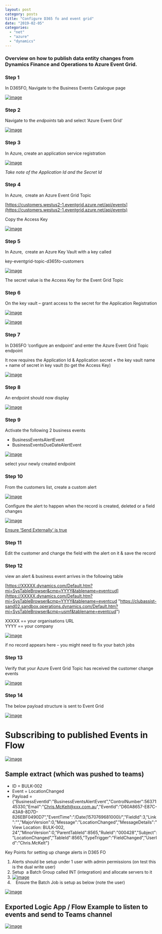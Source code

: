 ```yaml
---
layout: post
category: posts
title: "Configure D365 fo and event grid"
date: "2019-02-05"
categories: 
  - "net"
  - "azure"
  - "dynamics"
---
```


### Overview on how to publish data entity changes from Dynamics Finance and Operations to Azure Event Grid.

### Step 1

In D365FO, Navigate to the Business Events Catalogue page

[![image](images/image_thumb.png "image")](https://raw.githubusercontent.com/chrismckelt/chrismckelt.github.io/master/_posts/posts/images2019/10/image.png)

### Step 2

Navigate to the _endpoints_ tab and select ‘Azure Event Grid’

[![image](images/image_thumb-1.png "image")](https://raw.githubusercontent.com/chrismckelt/chrismckelt.github.io/master/_posts/posts/images2019/10/image-1.png)

### Step 3

In Azure, create an application service registration

[![image](images/image_thumb-2.png "image")](https://raw.githubusercontent.com/chrismckelt/chrismckelt.github.io/master/_posts/posts/images2019/10/image-2.png)

_Take note of the Application Id and the Secret Id_

### Step 4

In Azure,  create an Azure Event Grid Topic

[https://customers.westus2-1.eventgrid.azure.net/api/events](https://customers.westus2-1.eventgrid.azure.net/api/events)

Copy the Access Key

[![image](images/image_thumb-3.png "image")](https://raw.githubusercontent.com/chrismckelt/chrismckelt.github.io/master/_posts/posts/images2019/10/image-3.png)

### Step 5

In Azure,  create an Azure Key Vault with a key called

key-eventgrid-topic-d365fo-customers

[![image](images/image_thumb-4.png "image")](https://raw.githubusercontent.com/chrismckelt/chrismckelt.github.io/master/_posts/posts/images2019/10/image-4.png)

The secret value is the Access Key for the Event Grid Topic

### Step 6

On the key vault – grant access to the secret for the Application Registration

[![image](images/image_thumb-5.png "image")](https://raw.githubusercontent.com/chrismckelt/chrismckelt.github.io/master/_posts/posts/images2019/10/image-5.png)

[![image](images/image_thumb-6.png "image")](https://raw.githubusercontent.com/chrismckelt/chrismckelt.github.io/master/_posts/posts/images2019/10/image-6.png)

### Step 7

In D365FO ‘configure an endpoint’ and enter the Azure Event Grid Topic endpoint

It now requires the Application Id & Application secret + the key vault name + name of secret in key vault (to get the Access Key)

[![image](images/image_thumb-7.png "image")](https://raw.githubusercontent.com/chrismckelt/chrismckelt.github.io/master/_posts/posts/images2019/10/image-7.png)

### Step 8

An endpoint should now display

[![image](images/image_thumb-8.png "image")](https://raw.githubusercontent.com/chrismckelt/chrismckelt.github.io/master/_posts/posts/images2019/10/image-8.png)

### Step 9

Activate the following 2 business events

- BusinessEventsAlertEvent
- BusinessEventsDueDateAlertEvent

[![image](images/image_thumb-9.png "image")](https://raw.githubusercontent.com/chrismckelt/chrismckelt.github.io/master/_posts/posts/images2019/10/image-9.png)

select your newly created endpoint

### Step 10

From the customers list, create a custom alert

[![image](images/image_thumb-10.png "image")](https://raw.githubusercontent.com/chrismckelt/chrismckelt.github.io/master/_posts/posts/images2019/10/image-10.png)

Configure the alert to happen when the record is created, deleted or a field changes

[![image](images/image_thumb-11.png "image")](https://raw.githubusercontent.com/chrismckelt/chrismckelt.github.io/master/_posts/posts/images2019/10/image-11.png)

[Ensure ‘Send Externally’ is true](https://docs.microsoft.com/en-us/dynamics365/fin-ops-core/dev-itpro/business-events/alerts-business-events)

### Step 11

Edit the customer and change the field with the alert on it & save the record

### Step 12

view an alert & business event arrives in the following table

[https://XXXXX.dynamics.com/Default.htm?mi=SysTableBrowser&cmp=YYYY&tablename=eventcud](https://XXXXX.dynamics.com/Default.htm?mi=SysTableBrowser&cmp=YYYY&tablename=eventcud "https://clubassist-sand02.sandbox.operations.dynamics.com/Default.htm?mi=SysTableBrowser&cmp=usmf&tablename=eventcud")

XXXXX == your organisations URL  
YYYY == your company

[![image](images/image_thumb-14.png "image")](https://raw.githubusercontent.com/chrismckelt/chrismckelt.github.io/master/_posts/posts/images2019/10/image-14.png)

if no record appears here – you might need to fix your batch jobs

### Step 13

Verify that your Azure Event Grid Topic has received the customer change events

[![image](images/image_thumb-12.png "image")](https://raw.githubusercontent.com/chrismckelt/chrismckelt.github.io/master/_posts/posts/images2019/10/image-12.png)

### Step 14

The below payload structure is sent to Event Grid

[![image](images/image_thumb-13.png "image")](https://raw.githubusercontent.com/chrismckelt/chrismckelt.github.io/master/_posts/posts/images2019/10/image-13.png)

# Subscribing to published Events in Flow

[![image](images/image_thumb-15.png "image")](https://raw.githubusercontent.com/chrismckelt/chrismckelt.github.io/master/_posts/posts/images2019/10/image-15.png)

## Sample extract (which was pushed to teams)

- ID = BULK-002
- Event = LocationChanged
- Payload = {"BusinessEventId":"BusinessEventsAlertEvent","ControlNumber":5637145330,"Email":"Chris.McKelt@xxx.com.au","EventId":"D60A8657-E87C-43A8-8D7D-826EBF0490D7","EventTime":"/Date(1570769681000)/","FieldId":3,"Link":"","MajorVersion":0,"Message":"LocationChanged","MessageDetails":"View Location: BULK-002, 24","MinorVersion":0,"ParentTableId":8565,"RuleId":"000428","Subject":"LocationChanged","TableId":8565,"TypeTrigger":"FieldChanged","UserId":"Chris.McKelt"}

Key Points for setting up change alerts in D365 FO

1. Alerts should be setup under 1 user with admin permissions (on test this is the dual write user)
2. Setup  a Batch Group called INT (integration) and allocate servers to it
3. [![image](images/image_thumb-11.png "image")](https://raw.githubusercontent.com/chrismckelt/chrismckelt.github.io/master/_posts/posts/images2020/02/image-11.png)
4.    Ensure the Batch Job is setup as below (note the user) 

[![image](images/image_thumb-12.png "image")](https://raw.githubusercontent.com/chrismckelt/chrismckelt.github.io/master/_posts/posts/images2020/02/image-12.png)

## Exported Logic App / Flow Example to listen to events and send to Teams channel

[![image](images/image_thumb-13.png "image")](https://raw.githubusercontent.com/chrismckelt/chrismckelt.github.io/master/_posts/posts/images2020/02/image-13.png)
